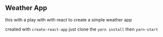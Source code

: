 
## Weather App
this with a play with with react to create a simple weather app

created with `create-react-app` just clone the `yarn install` then `yarn-start`


